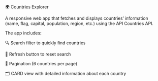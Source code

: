 🌍 Countries Explorer

A responsive web app that fetches and displays countries’ information (name, flag, capital, population, region, etc.) using the API Countries API.

The app includes:

🔍 Search filter to quickly find countries

🔄 Refresh button to reset search

📄 Pagination (6 countries per page)

🗂️  CARD view with detailed information about each country
